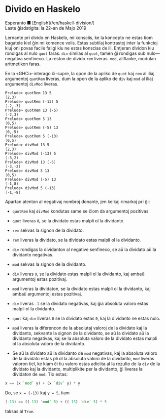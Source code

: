 Divido en Haskelo
=================

<div class="center">Esperanto ■ [English](/en/haskell-division/)</div>
<div class="center">Laste ĝisdatigita: la 22-an de Majo 2019</div>

Lernante pri divido en Haskelo, mi konsciis, ke la koncepto ne estas tiom bagatele kiel ĝin mi
komence volis. Estas subtilaj kontrastoj inter la funkcioj kiuj oni povas facile faligi kiu ne
estas konscias de ili. Entjeran dividon kiu rondigas al nulo `quot` faras. `div` similas al `quot`,
tamen ĝi rondigas sub nulo—negativa senfineco. La reston de divido `rem` liveras. `mod`, aliflanke,
modulan aritmetikon faras.

En la «GHCi»-interago ĉi-supre, la opon de la apliko de `quot` kaj `rem` al iliaj argumentoj
`quotRem` liveras, dum la opon de la apliko de `div` kaj `mod` al iliaj argumentoj `divMod` liveras.

```
Prelude> quotRem 13 5
(2,3)
Prelude> quotRem (-13) 5
(-2,-3)
Prelude> quotRem 13 (-5)
(-2,3)
Prelude> quotRem 5 13
(0,5)
Prelude> quotRem (-5) 13
(0,-5)
Prelude> quotRem 5 (-13)
(0,5)
Prelude> divMod 13 5
(2,3)
Prelude> divMod (-13) 5
(-3,2)
Prelude> divMod 13 (-5)
(-3,-2)
Prelude> divMod 5 13
(0,5)
Prelude> divMod (-5) 13
(-1,8)
Prelude> divMod 5 (-13)
(-1,-8)
```

Apartan atenton al negativaj nombroj donante, jen kelkaj rimarkoj pri ĝi:

- `quotRem` kaj `divMod` kondutas same se ĉiom da argumentoj pozitivas.

- `quot` liveras `0`, se la dividato estas malpli ol la dividanto.

- `rem` sekvas la signon de la dividato.

- `rem` liveras la dividato, se la dividato estas malpli ol la dividanto.

- `div` rondigas la dividanton al negative senfineco, se aŭ la dividato aŭ la dividanto negativas.

- `mod` sekvas la signon de la dividanto.

- `div` liveras `0`, se la dividato estas malpli ol la dividanto, kaj ambaŭ argumentoj estas
  pozitivaj.

- `mod` liveras la dividaton, se la dividato estas malpli ol la dividanto, kaj ambaŭ argumentoj estas
  pozitivaj.

- `div` liveras `-1` se la dividato negativas, kaj ĝia absoluta valoro estas malpli ol la
  dividanto.

- `quot` kaj `div` liveras `0` se la dividato estas `0`, kaj la dividanto ne estas nulo.

- `mod` liveras la diferencon de la absolutaj valoroj de la dividato kaj la
  dividanto, sekvante la signon de la dividanto, se aŭ la dividato aŭ la
  dividanto negativas, kaj se la absoluta valoro de la dividato estas malpli ol
  la absoluta valoro de la dividanto.

- Se aŭ la dividato aŭ la dividanto de `mod` negativas, kaj la absoluta valoro
  de la dividato estas pli ol la absoluta valoro de la dividanto, `mod` liveras
  valoron tiel, ke kiam ĉi tiu valoro estas adiciita al la rezulto de la `div`
  de la dividato kaj la dividanto, multiplikite per la dividanto, ĝi liveras la
  dividaton de `mod`. Tio estas:
```haskell
x == (x `mod` y) + (x `div` y) * y
```
Do, se `x = (-13)` kaj `y = 5`, tiam
```haskell
(-13) == ((-13) `mod` 5) + ((-13) `div` 5) * 5
```
taksas al `True`.
